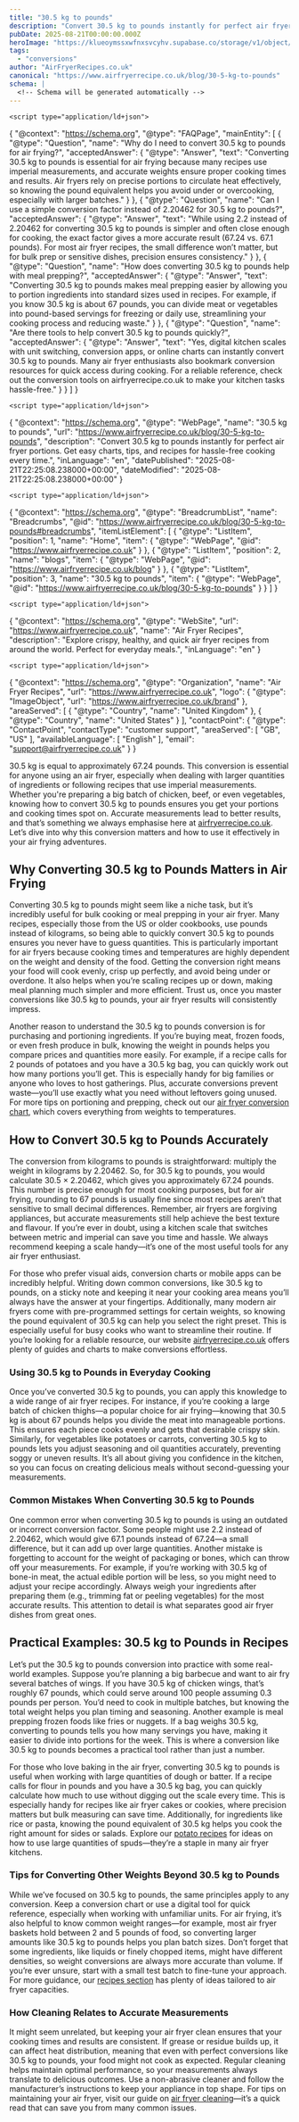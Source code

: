 ```yaml
---
title: "30.5 kg to pounds"
description: "Convert 30.5 kg to pounds instantly for perfect air fryer portions. Get easy charts, tips, and recipes for hassle-free cooking every time."
pubDate: 2025-08-21T00:00:00.000Z
heroImage: "https://klueoymssxwfnxsvcyhv.supabase.co/storage/v1/object/public/Shmucket/30-5-kg-to-pounds.webp"
tags:
  - "conversions"
author: "AirFryerRecipes.co.uk"
canonical: "https://www.airfryerrecipe.co.uk/blog/30-5-kg-to-pounds"
schema: |
  <!-- Schema will be generated automatically -->
---
```

<script type="application/ld+json">
{
    "@context": "https://schema.org",
    "@type": "BlogPosting",
    "url": "https://www.airfryerrecipe.co.uk/blog/30-5-kg-to-pounds",
    "mainEntityOfPage": {
        "@type": "WebPage",
        "@id": "https://www.airfryerrecipe.co.uk/blog/30-5-kg-to-pounds"
    },
    "headline": "Quick 30.5 kg to Pounds Conversion for Air Fryer Cooking",
    "description": "Convert 30.5 kg to pounds instantly for perfect air fryer portions. Get easy charts, tips, and recipes for hassle-free cooking every time.",
    "author": {
        "@type": "Person",
        "name": "AirFryerRecipes.co.uk",
        "url": "https://www.airfryerrecipe.co.uk/about",
        "image": {
            "@type": "ImageObject",
            "url": "https://klueoymssxwfnxsvcyhv.supabase.co/storage/v1/object/public/Shmucket/Me.jpg"
        }
    },
    "publisher": {
        "@type": "Organization",
        "name": "Air Fryer Recipe",
        "logo": {
            "@type": "ImageObject",
            "url": "https://cdn.prod.website-files.com/68224a465dfe9a7ab4f57570/6844191451a8b2f1e37e63cc_Untitled%20design%20-%202025-06-05T205644.948%20(1).png"
        }
    },
    "datePublished": "2025-08-21T22:25:08.238Z",
    "dateModified": "2025-08-21T22:25:08.238Z",
    "image": {
        "@type": "ImageObject",
        "url": "https://klueoymssxwfnxsvcyhv.supabase.co/storage/v1/object/public/Shmucket/30-5-kg-to-pounds.webp"
    },
    "about": {
        "@type": "Thing",
        "name": "Conversions"
    },
    "articleSection": "Conversions",
    "inLanguage": "en-GB"
}
</script>

    <script type="application/ld+json">
{
    "@context": "https://schema.org",
    "@type": "FAQPage",
    "mainEntity": [
        {
            "@type": "Question",
            "name": "Why do I need to convert 30.5 kg to pounds for air frying?",
            "acceptedAnswer": {
                "@type": "Answer",
                "text": "Converting 30.5 kg to pounds is essential for air frying because many recipes use imperial measurements, and accurate weights ensure proper cooking times and results. Air fryers rely on precise portions to circulate heat effectively, so knowing the pound equivalent helps you avoid under or overcooking, especially with larger batches."
            }
        },
        {
            "@type": "Question",
            "name": "Can I use a simple conversion factor instead of 2.20462 for 30.5 kg to pounds?",
            "acceptedAnswer": {
                "@type": "Answer",
                "text": "While using 2.2 instead of 2.20462 for converting 30.5 kg to pounds is simpler and often close enough for cooking, the exact factor gives a more accurate result (67.24 vs. 67.1 pounds). For most air fryer recipes, the small difference won’t matter, but for bulk prep or sensitive dishes, precision ensures consistency."
            }
        },
        {
            "@type": "Question",
            "name": "How does converting 30.5 kg to pounds help with meal prepping?",
            "acceptedAnswer": {
                "@type": "Answer",
                "text": "Converting 30.5 kg to pounds makes meal prepping easier by allowing you to portion ingredients into standard sizes used in recipes. For example, if you know 30.5 kg is about 67 pounds, you can divide meat or vegetables into pound-based servings for freezing or daily use, streamlining your cooking process and reducing waste."
            }
        },
        {
            "@type": "Question",
            "name": "Are there tools to help convert 30.5 kg to pounds quickly?",
            "acceptedAnswer": {
                "@type": "Answer",
                "text": "Yes, digital kitchen scales with unit switching, conversion apps, or online charts can instantly convert 30.5 kg to pounds. Many air fryer enthusiasts also bookmark conversion resources for quick access during cooking. For a reliable reference, check out the conversion tools on airfryerrecipe.co.uk to make your kitchen tasks hassle-free."
            }
        }
    ]
}
</script>

    <script type="application/ld+json">
{
    "@context": "https://schema.org",
    "@type": "WebPage",
    "name": "30.5 kg to pounds",
    "url": "https://www.airfryerrecipe.co.uk/blog/30-5-kg-to-pounds",
    "description": "Convert 30.5 kg to pounds instantly for perfect air fryer portions. Get easy charts, tips, and recipes for hassle-free cooking every time.",
    "inLanguage": "en",
    "datePublished": "2025-08-21T22:25:08.238000+00:00",
    "dateModified": "2025-08-21T22:25:08.238000+00:00"
}
</script>

    <script type="application/ld+json">
{
    "@context": "https://schema.org",
    "@type": "BreadcrumbList",
    "name": "Breadcrumbs",
    "@id": "https://www.airfryerrecipe.co.uk/blog/30-5-kg-to-pounds#breadcrumbs",
    "itemListElement": [
        {
            "@type": "ListItem",
            "position": 1,
            "name": "Home",
            "item": {
                "@type": "WebPage",
                "@id": "https://www.airfryerrecipe.co.uk"
            }
        },
        {
            "@type": "ListItem",
            "position": 2,
            "name": "blogs",
            "item": {
                "@type": "WebPage",
                "@id": "https://www.airfryerrecipe.co.uk/blog"
            }
        },
        {
            "@type": "ListItem",
            "position": 3,
            "name": "30.5 kg to pounds",
            "item": {
                "@type": "WebPage",
                "@id": "https://www.airfryerrecipe.co.uk/blog/30-5-kg-to-pounds"
            }
        }
    ]
}
</script>

    <script type="application/ld+json">
{
    "@context": "https://schema.org",
    "@type": "WebSite",
    "url": "https://www.airfryerrecipe.co.uk",
    "name": "Air Fryer Recipes",
    "description": "Explore crispy, healthy, and quick air fryer recipes from around the world. Perfect for everyday meals.",
    "inLanguage": "en"
}
</script>

    <script type="application/ld+json">
{
    "@context": "https://schema.org",
    "@type": "Organization",
    "name": "Air Fryer Recipes",
    "url": "https://www.airfryerrecipe.co.uk",
    "logo": {
        "@type": "ImageObject",
        "url": "https://www.airfryerrecipe.co.uk/brand"
    },
    "areaServed": [
        {
            "@type": "Country",
            "name": "United Kingdom"
        },
        {
            "@type": "Country",
            "name": "United States"
        }
    ],
    "contactPoint": {
        "@type": "ContactPoint",
        "contactType": "customer support",
        "areaServed": [
            "GB",
            "US"
        ],
        "availableLanguage": [
            "English"
        ],
        "email": "support@airfryerrecipe.co.uk"
    }
}
</script>

<p>30.5 kg is equal to approximately 67.24 pounds. This conversion is essential for anyone using an air fryer, especially when dealing with larger quantities of ingredients or following recipes that use imperial measurements. Whether you're preparing a big batch of chicken, beef, or even vegetables, knowing how to convert 30.5 kg to pounds ensures you get your portions and cooking times spot on. Accurate measurements lead to better results, and that’s something we always emphasise here at <a href=https://www.airfryerrecipe.co.uk/>airfryerrecipe.co.uk</a>. Let’s dive into why this conversion matters and how to use it effectively in your air frying adventures.</p>

<h2>Why Converting 30.5 kg to Pounds Matters in Air Frying</h2>
<p>Converting 30.5 kg to pounds might seem like a niche task, but it’s incredibly useful for bulk cooking or meal prepping in your air fryer. Many recipes, especially those from the US or older cookbooks, use pounds instead of kilograms, so being able to quickly convert 30.5 kg to pounds ensures you never have to guess quantities. This is particularly important for air fryers because cooking times and temperatures are highly dependent on the weight and density of the food. Getting the conversion right means your food will cook evenly, crisp up perfectly, and avoid being under or overdone. It also helps when you’re scaling recipes up or down, making meal planning much simpler and more efficient. Trust us, once you master conversions like 30.5 kg to pounds, your air fryer results will consistently impress.</p>

<p>Another reason to understand the 30.5 kg to pounds conversion is for purchasing and portioning ingredients. If you’re buying meat, frozen foods, or even fresh produce in bulk, knowing the weight in pounds helps you compare prices and quantities more easily. For example, if a recipe calls for 2 pounds of potatoes and you have a 30.5 kg bag, you can quickly work out how many portions you’ll get. This is especially handy for big families or anyone who loves to host gatherings. Plus, accurate conversions prevent waste—you’ll use exactly what you need without leftovers going unused. For more tips on portioning and prepping, check out our <a href=https://www.airfryerrecipe.co.uk/air-fryer-conversion-chart/>air fryer conversion chart</a>, which covers everything from weights to temperatures.</p>

<h2>How to Convert 30.5 kg to Pounds Accurately</h2>
<p>The conversion from kilograms to pounds is straightforward: multiply the weight in kilograms by 2.20462. So, for 30.5 kg to pounds, you would calculate 30.5 × 2.20462, which gives you approximately 67.24 pounds. This number is precise enough for most cooking purposes, but for air frying, rounding to 67 pounds is usually fine since most recipes aren’t that sensitive to small decimal differences. Remember, air fryers are forgiving appliances, but accurate measurements still help achieve the best texture and flavour. If you’re ever in doubt, using a kitchen scale that switches between metric and imperial can save you time and hassle. We always recommend keeping a scale handy—it’s one of the most useful tools for any air fryer enthusiast.</p>

<p>For those who prefer visual aids, conversion charts or mobile apps can be incredibly helpful. Writing down common conversions, like 30.5 kg to pounds, on a sticky note and keeping it near your cooking area means you’ll always have the answer at your fingertips. Additionally, many modern air fryers come with pre-programmed settings for certain weights, so knowing the pound equivalent of 30.5 kg can help you select the right preset. This is especially useful for busy cooks who want to streamline their routine. If you’re looking for a reliable resource, our website <a href=https://www.airfryerrecipe.co.uk/>airfryerrecipe.co.uk</a> offers plenty of guides and charts to make conversions effortless.</p>

<h3>Using 30.5 kg to Pounds in Everyday Cooking</h3>
<p>Once you’ve converted 30.5 kg to pounds, you can apply this knowledge to a wide range of air fryer recipes. For instance, if you’re cooking a large batch of chicken thighs—a popular choice for air frying—knowing that 30.5 kg is about 67 pounds helps you divide the meat into manageable portions. This ensures each piece cooks evenly and gets that desirable crispy skin. Similarly, for vegetables like potatoes or carrots, converting 30.5 kg to pounds lets you adjust seasoning and oil quantities accurately, preventing soggy or uneven results. It’s all about giving you confidence in the kitchen, so you can focus on creating delicious meals without second-guessing your measurements.</p>

<h3>Common Mistakes When Converting 30.5 kg to Pounds</h3>
<p>One common error when converting 30.5 kg to pounds is using an outdated or incorrect conversion factor. Some people might use 2.2 instead of 2.20462, which would give 67.1 pounds instead of 67.24—a small difference, but it can add up over large quantities. Another mistake is forgetting to account for the weight of packaging or bones, which can throw off your measurements. For example, if you’re working with 30.5 kg of bone-in meat, the actual edible portion will be less, so you might need to adjust your recipe accordingly. Always weigh your ingredients after preparing them (e.g., trimming fat or peeling vegetables) for the most accurate results. This attention to detail is what separates good air fryer dishes from great ones.</p>

<h2>Practical Examples: 30.5 kg to Pounds in Recipes</h2>
<p>Let’s put the 30.5 kg to pounds conversion into practice with some real-world examples. Suppose you’re planning a big barbecue and want to air fry several batches of wings. If you have 30.5 kg of chicken wings, that’s roughly 67 pounds, which could serve around 100 people assuming 0.3 pounds per person. You’d need to cook in multiple batches, but knowing the total weight helps you plan timing and seasoning. Another example is meal prepping frozen foods like fries or nuggets. If a bag weighs 30.5 kg, converting to pounds tells you how many servings you have, making it easier to divide into portions for the week. This is where a conversion like 30.5 kg to pounds becomes a practical tool rather than just a number.</p>

<p>For those who love baking in the air fryer, converting 30.5 kg to pounds is useful when working with large quantities of dough or batter. If a recipe calls for flour in pounds and you have a 30.5 kg bag, you can quickly calculate how much to use without digging out the scale every time. This is especially handy for recipes like air fryer cakes or cookies, where precision matters but bulk measuring can save time. Additionally, for ingredients like rice or pasta, knowing the pound equivalent of 30.5 kg helps you cook the right amount for sides or salads. Explore our <a href=https://www.airfryerrecipe.co.uk/recipe-category/potatoes/>potato recipes</a> for ideas on how to use large quantities of spuds—they’re a staple in many air fryer kitchens.</p>

<h3>Tips for Converting Other Weights Beyond 30.5 kg to Pounds</h3>
<p>While we’ve focused on 30.5 kg to pounds, the same principles apply to any conversion. Keep a conversion chart or use a digital tool for quick reference, especially when working with unfamiliar units. For air frying, it’s also helpful to know common weight ranges—for example, most air fryer baskets hold between 2 and 5 pounds of food, so converting larger amounts like 30.5 kg to pounds helps you plan batch sizes. Don’t forget that some ingredients, like liquids or finely chopped items, might have different densities, so weight conversions are always more accurate than volume. If you’re ever unsure, start with a small test batch to fine-tune your approach. For more guidance, our <a href=https://www.airfryerrecipe.co.uk/recipes/>recipes section</a> has plenty of ideas tailored to air fryer capacities.</p>

<h3>How Cleaning Relates to Accurate Measurements</h3>
<p>It might seem unrelated, but keeping your air fryer clean ensures that your cooking times and results are consistent. If grease or residue builds up, it can affect heat distribution, meaning that even with perfect conversions like 30.5 kg to pounds, your food might not cook as expected. Regular cleaning helps maintain optimal performance, so your measurements always translate to delicious outcomes. Use a non-abrasive cleaner and follow the manufacturer’s instructions to keep your appliance in top shape. For tips on maintaining your air fryer, visit our guide on <a href=https://www.airfryerrecipe.co.uk/air-fryer-cleaner/>air fryer cleaning</a>—it’s a quick read that can save you from many common issues.</p>
